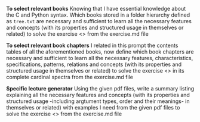 
**To select relevant books**
Knowing that I have essential knowledge about the C and Python syntax. Which books stored in a folder hierarchy defined as `tree.txt` are necessary and sufficient to learn all the necessary features and concepts (with its properties and structured usage in themselves or related) to solve the exercise <> from the exercise.md file

**To select relevant book chapters**
I related in this prompt the contents tables of all the aforementioned books, now define which book chapters are necessary and sufficient to learn all the necessary features, characteristics, specifications, patterns, relations and concepts (with its properties and structured usage in themselves or related) to solve the exercise <> in its complete cardinal spectra from the exercise.md file

**Specific lecture generator**
Using the given pdf files, write a summary listing explaining all the necessary features and concepts (with its properties and structured usage -including argtument types, order and their meanings- in themselves or related) with examples I need from the given pdf files to solve the exercise <> from the exercise.md file